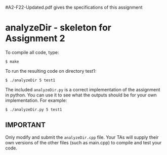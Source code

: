 #A2-F22-Updated.pdf gives the specifications of this assignment

# analyzeDir - skeleton for Assignment 2

To compile all code, type:
```
$ make
```

To run the resulting code on directory test1:
```
$ ./analyzeDir 5 test1
```

The included `analyzeDir.py` is a correct implementation of the assignment in python. You can use it to see what the outputs should be
for your own implementation. For example:

```
$ ./analyzeDir.py 5 test1
```


## IMPORTANT

Only modify and submit the `analyzeDir.cpp` file. Your TAs will
supply their own versions of the other files (such as main.cpp) to
compile and test your code.


